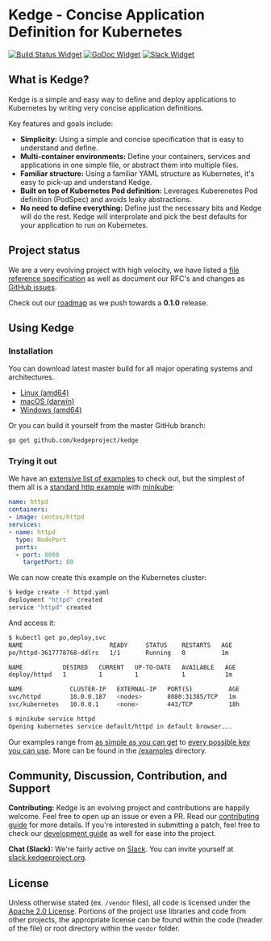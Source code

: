 # Kedge - Concise Application Definition for Kubernetes

[![Build Status Widget]][Build Status] [![GoDoc Widget]][GoDoc] [![Slack Widget]][Slack] 



## What is Kedge?

Kedge is a simple and easy way to define and deploy applications to Kubernetes by writing very concise application definitions.

Key features and goals include:

  - __Simplicity:__ Using a simple and concise specification that is easy to understand and define.
  - __Multi-container environments:__ Define your containers, services and applications in one simple file, or abstract them into multiple files.
  - __Familiar structure:__ Using a familiar YAML structure as Kubernetes, it's easy to pick-up and understand Kedge.
  - __Built on top of Kubernetes Pod definition:__ Leverages Kuberenetes Pod definition (PodSpec) and avoids leaky abstractions.
  - __No need to define everything:__ Define just the necessary bits and Kedge will do the rest. Kedge will interprolate and pick the best defaults for your application to run on Kubernetes.

## Project status

We are a very evolving project with high velocity, we have listed a [file reference specification](docs/file-reference.md) as well as document our RFC's and changes as [GitHub issues](https://github.com/kedgeproject/kedge/issues).

Check out our [roadmap](ROADMAP.md) as we push towards a __0.1.0__ release.

## Using Kedge

### Installation
You can download latest master build for all major operating systems and architectures.
- [Linux (amd64)][Bintray Latest Linux]
- [macOS (darwin)][Bintray Latest macOS]
- [Windows (amd64)][Bintray Latest Windows]

Or you can build it yourself from the master GitHub branch:

```sh
go get github.com/kedgeproject/kedge
```

### Trying it out

We have an [extensive list of examples](examples) to check out, but the simplest of them all is a [standard http example](https://raw.githubusercontent.com/kedgeproject/kedge/master/examples/simplest/httpd.yaml) with [minikube](https://github.com/kubernetes/minikube):

```yaml
name: httpd
containers:
- image: centos/httpd
services:
- name: httpd
  type: NodePort
  ports:
  - port: 8080
    targetPort: 80
```

We can now create this example on the Kubernetes cluster:

```sh
$ kedge create -f httpd.yaml
deployment "httpd" created
service "httpd" created
```

And access it:

```sh
$ kubectl get po,deploy,svc
NAME                        READY     STATUS    RESTARTS   AGE
po/httpd-3617778768-ddlrs   1/1       Running   0          1m

NAME           DESIRED   CURRENT   UP-TO-DATE   AVAILABLE   AGE
deploy/httpd   1         1         1            1           1m

NAME             CLUSTER-IP   EXTERNAL-IP   PORT(S)          AGE
svc/httpd        10.0.0.187   <nodes>       8080:31385/TCP   1m
svc/kubernetes   10.0.0.1     <none>        443/TCP          18h

$ minikube service httpd
Opening kubernetes service default/httpd in default browser...
```

Our examples range from [as simple as you can get](examples/simplest) to [every possible key you can use](examples/all). More can be found in the [/examples](examples) directory.

## Community, Discussion, Contribution, and Support

__Contributing:__ Kedge is an evolving project and contributions are happily welcome. Feel free to open up an issue or even a PR. Read our [contributing guide](CONTRIBUTING.md) for more details. If you're interested in submitting a patch, feel free to check our [development guide](docs/development.md) as well for ease into the project.

__Chat (Slack):__ We're fairly active on [Slack](https://kedgeproject.slack.com#kedge). You can invite yourself at [slack.kedgeproject.org](http://slack.kedgeproject.org).

## License

Unless otherwise stated (ex. `/vendor` files), all code is licensed under the [Apache 2.0 License](LICENSE). Portions of the project use libraries and code from other projects, the appropriate license can be found within the code (header of the file) or root directory within the `vendor` folder.

[Build Status]: https://travis-ci.org/kedgeproject/kedge
[Build Status Widget]: https://travis-ci.org/kedgeproject/kedge.svg?branch=master
[GoDoc]: https://godoc.org/github.com/kedgeproject/kedge
[GoDoc Widget]: https://godoc.org/github.com/kedgeproject/kedge?status.svg
[Slack]: http://slack.kedgeproject.org
[Slack Widget]: https://s3.eu-central-1.amazonaws.com/ngtuna/join-us-on-slack.png
[Bintray Latest Linux]:https://dl.bintray.com/kedgeproject/kedge/latest/kedge-linux-amd64
[Bintray Latest macOS]:https://dl.bintray.com/kedgeproject/kedge/latest/kedge-darwin-amd64
[Bintray Latest Windows]:https://dl.bintray.com/kedgeproject/kedge/latest/kedge-windows-amd64.exe
